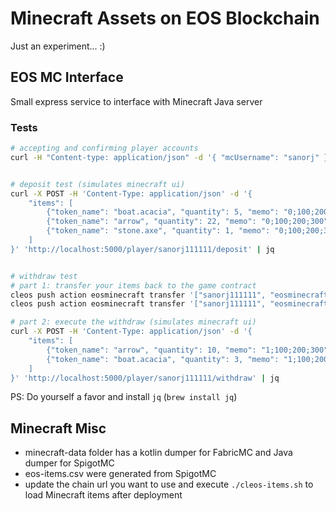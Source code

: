 # Minecraft Assets on EOS Blockchain

Just an experiment... :)

## EOS MC Interface

Small express service to interface with Minecraft Java server

### Tests

```bash
# accepting and confirming player accounts
curl -H "Content-type: application/json" -d '{ "mcUsername": "sanorj" }' 'http://localhost:5000/player/sanorj111111/confirm' | jq


# deposit test (simulates minecraft ui)
curl -X POST -H 'Content-Type: application/json' -d '{
    "items": [
        {"token_name": "boat.acacia", "quantity": 5, "memo": "0;100;200;300" },
        {"token_name": "arrow", "quantity": 22, "memo": "0;100;200;300" },
        {"token_name": "stone.axe", "quantity": 1, "memo": "0;100;200;300" }
    ]
}' 'http://localhost:5000/player/sanorj111111/deposit' | jq


# withdraw test
# part 1: transfer your items back to the game contract
cleos push action eosminecraft transfer '["sanorj111111", "eosminecraft", "minecraft", "arrow", 10, "giving back to the world"]' -p sanorj111111
cleos push action eosminecraft transfer '["sanorj111111", "eosminecraft", "minecraft", "boat.acacia", 3, "giving back to the world"]' -p sanorj111111

# part 2: execute the withdraw (simulates minecraft ui)
curl -X POST -H 'Content-Type: application/json' -d '{
    "items": [
        {"token_name": "arrow", "quantity": 10, "memo": "1;100;200;300" },
        {"token_name": "boat.acacia", "quantity": 3, "memo": "1;100;200;300" }
    ]
}' 'http://localhost:5000/player/sanorj111111/withdraw' | jq
```

PS: Do yourself a favor and install `jq` (`brew install jq`)

## Minecraft Misc

- minecraft-data folder has a kotlin dumper for FabricMC and Java dumper for SpigotMC
- eos-items.csv were generated from SpigotMC
- update the chain url you want to use and execute `./cleos-items.sh` to load Minecraft items after deployment

```

```
